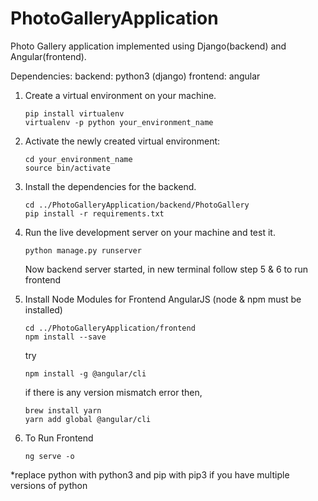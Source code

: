 # PhotoGalleryApplication
Photo Gallery application implemented using Django(backend) and Angular(frontend).

Dependencies:
    backend: python3 (django)
    frontend: angular

1. Create a virtual environment on your machine. 
    ```
    pip install virtualenv
    virtualenv -p python your_environment_name
    ```
    
2. Activate the newly created virtual environment:
    ```
    cd your_environment_name
    source bin/activate
    ```
   
3. Install the dependencies for the backend.
    ```
    cd ../PhotoGalleryApplication/backend/PhotoGallery
    pip install -r requirements.txt
    ```
  
4. Run the live development server on your machine and test it.
    ```
    python manage.py runserver
    ```
    Now backend server started, in new terminal follow step 5 & 6 to run frontend

5. Install Node Modules for Frontend AngularJS (node & npm must be installed)
   ```
   cd ../PhotoGalleryApplication/frontend
   npm install --save
   ```
   try
   ```
   npm install -g @angular/cli   
   ```
   if there is any version mismatch error then,
   ```
   brew install yarn
   yarn add global @angular/cli
   ```

6. To Run Frontend 
    ```
   ng serve -o
   ```   
*replace python with python3 and pip with pip3 if you have multiple versions of python